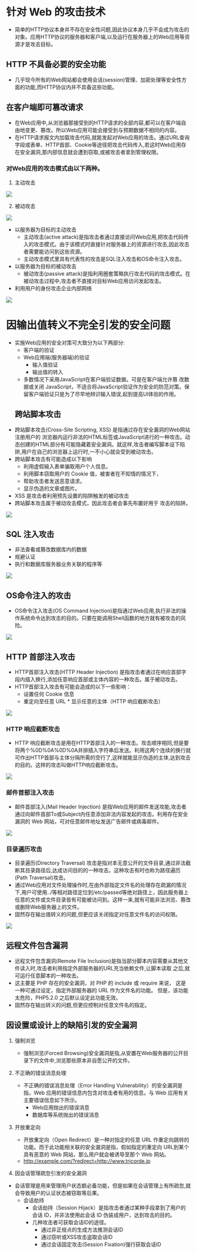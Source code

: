 # 针对 Web 的攻击技术
* 简单的HTTP协议本身并不存在安全性问题,因此协议本身几乎不会成为攻击的对象。应用HTTP协议的服务器和客户端,以及运行在服务器上的Web应用等资源才是攻击目标。
##  HTTP 不具备必要的安全功能
* 几乎现今所有的Web网站都会使用会话(session)管理、加密处理等安全性方面的功能,而HTTP协议内并不具备这些功能。
## 在客户端即可篡改请求
* 在Web应用中,从浏览器那接受到的HTTP请求的全部内容,都可以在客户端自由地变更、篡改。所以Web应用可能会接受到与预期数据不相同的内容。
* 在HTTP请求报文内加载攻击代码,就能发起对Web应用的攻击。通过URL查询字段或表单、HTTP首部、Cookie等途径把攻击代码传入,若这时Web应用存在安全漏洞,那内部信息就会遭到窃取,或被攻击者拿到管理权限。
 ### 对Web应用的攻击模式由以下两种。
1. 主动攻击

![](https://raw.githubusercontent.com/1391020381/Web-Foundation/master/articles/HTTP%E3%80%81TCP%E3%80%81IP/img/%E4%B8%BB%E5%8A%A8%E6%94%BB%E5%87%BB.png)


2.  被动攻击

![](https://raw.githubusercontent.com/1391020381/Web-Foundation/master/articles/HTTP%E3%80%81TCP%E3%80%81IP/img/%E8%A2%AB%E5%8A%A8%E6%94%BB%E5%87%BB.png)

* 以服务器为目标的主动攻击
    * 主动攻击(active attack)是指攻击者通过直接访问Web应用,把攻击代码传入的攻击模式。由于该模式时直接针对服务器上的资源进行攻击,因此攻击者需要能访问到这些资源。
    * 主动攻击模式里具有代表性的攻击是SQL注入攻击和OS命令注入攻击。
*   以服务器为目标的被动攻击
    * 被动攻击(passive attack)是指利用圈套策略执行攻击代码的攻击模式。在被动攻击过程中,攻击者不直接对目标Web应用访问发起攻击。
* 利用用户的身份攻击企业内部网络

![](https://raw.githubusercontent.com/1391020381/Web-Foundation/master/articles/HTTP%E3%80%81TCP%E3%80%81IP/img/%E5%88%A9%E7%94%A8%E8%A2%AB%E5%8A%A8%E6%94%BB%E5%87%BB%E5%AF%B9%E4%BC%81%E4%B8%9A%E5%86%85%E7%BD%91%E5%8F%91%E5%8A%A8%E6%94%BB%E5%87%BB.png)

# 因输出值转义不完全引发的安全问题
* 实施Web应用的安全对策可大致分为以下两部分:
    * 客户端的验证
    * Web应用端(服务器端)的验证
        * 输入值验证
        * 输出值的转入
  * 多数情况下采用JavaScript在客户端验证数据。可是在客户端允许篡
改数据或关闭 JavaScript，不适合将JavaScript验证作为安全的防范对策。保留客户端验证只是为了尽早地辨识输入错误,起到提高UI体验的作用。
   ## 跨站脚本攻击
* 跨站脚本攻击(Cross-Site Scripting, XSS) 是指通过存在安全漏洞的Web网站注册用户的   浏览器内运行非法的HTML标签或JavaScript进行的一种攻击。动态创建的HTML部分有可能隐藏着安全漏洞。就这样,攻击者编写脚本设下陷阱,用户在自己的浏览器上运行时,一不小心就会受到被动攻击。 
* 跨站脚本攻击有可能造成以下影响
    * 利用虚假输入表单骗取用户个人信息。
    * 利用脚本窃取用户的 Cookie 值，被害者在不知情的情况下，
    * 帮助攻击者发送恶意请求。
    * 显示伪造的文章或图片。     
* XSS 是攻击者利用预先设置的陷阱触发的被动攻击
* 跨站脚本攻击属于被动攻击模式，因此攻击者会事先布置好用于
攻击的陷阱。     

![](https://raw.githubusercontent.com/1391020381/Web-Foundation/master/articles/HTTP%E3%80%81TCP%E3%80%81IP/img/%E8%B7%A8%E7%AB%99%E8%84%9A%E6%9C%AC%E6%94%BB%E5%87%BB%E6%A1%88%E4%BE%8B.png)

## SQL 注入攻击
* 非法查看或篡改数据库内的数据
* 规避认证
* 执行和数据库服务器业务关联的程序等

![](https://raw.githubusercontent.com/1391020381/Web-Foundation/master/articles/HTTP%E3%80%81TCP%E3%80%81IP/img/SQL%20%E6%B3%A8%E5%85%A5%E6%94%BB%E5%87%BB%E7%9A%84%E6%93%8D%E4%BD%9C%E7%A4%BA%E4%BE%8B.png)

## OS命令注入的攻击
* OS命令注入攻击(OS Command Injection)是指通过Web应用,执行非法的操作系统命令达到攻击的目的。只要在能调用Shell函数的地方就有被攻击的风险。

![](https://raw.githubusercontent.com/1391020381/Web-Foundation/master/articles/HTTP%E3%80%81TCP%E3%80%81IP/img/OS%20%E6%B3%A8%E5%85%A5%E6%94%BB%E5%87%BB%E7%9A%84%E6%94%BB%E5%87%BB%E6%A1%88%E4%BE%8B.png)

## HTTP 首部注入攻击
* HTTP首部注入攻击(HTTP Header Injection) 是指攻击者通过在响应首部字段内插入换行,添加任意响应首部或主体内容的一种攻击。属于被动攻击。
* HTTP首部注入攻击有可能会造成的以下一些影响：
     * 设置任何 Cookie 信息
     * 重定向至任意 URL
      * 显示任意的主体（HTTP 响应截断攻击）

![](https://raw.githubusercontent.com/1391020381/Web-Foundation/master/articles/HTTP%E3%80%81TCP%E3%80%81IP/img/HTTP%20%E9%A6%96%E9%83%A8%E6%B3%A8%E5%85%A5%E6%94%BB%E5%87%BB%E7%A4%BA%E4%BE%8B.png)

### HTTP 响应截断攻击
* HTTP 响应截断攻击是用在HTTP首部注入的一种攻击。攻击顺序相同,但是要将两个%0D%0A%0D%0A并排插入字符串后发送。利用这两个连续的换行就可作出HTTP首部与主体分隔所需的空行了,这样就能显示伪造的主体,达到攻击的目的。这样的攻击叫做HTTP响应截断攻击。

![](https://raw.githubusercontent.com/1391020381/Web-Foundation/master/articles/HTTP%E3%80%81TCP%E3%80%81IP/img/HTTP%20%E5%93%8D%E5%BA%94%E6%88%AA%E6%96%AD%E6%94%BB%E5%87%BB.png)


### 邮件首部注入攻击
* 邮件首部注入(Mail Header Injection) 是指Web应用的邮件发送攻能,攻击者通过向邮件首部To或Subject内任意添加非法内容发起的攻击。利用存在安全漏洞的 Web 网站，可对任意邮件地址发送广告邮件或病毒邮件。

![](https://raw.githubusercontent.com/1391020381/Web-Foundation/master/articles/HTTP%E3%80%81TCP%E3%80%81IP/img/%E9%82%AE%E4%BB%B6%E9%A6%96%E9%83%A8%E6%B3%A8%E5%85%A5%E6%94%BB%E5%87%BB%E6%A1%88%E4%BE%8B.png)

### 目录遍历攻击
* 目录遍历(Directory Traversal) 攻击是指对本无意公开的文件目录,通过非法截断其目录路径后,达成访问目的的一种攻击。这种攻击有时也称为路径遍历(Path Traversal)攻击。
* 通过Web应用对文件处理操作时,在由外部指定文件名的处理存在疏漏的情况下,用户可使用../等相对路径定位到/etc/passed等绝对路径上，因此服务器上任意的文件或文件目录皆有可能被访问到。这样一来,就有可能非法浏览、篡改或删除Web服务器上的文件。
* 固然存在输出值转义的问题,但更应该关闭指定对任意文件名的访问权限。

![](https://raw.githubusercontent.com/1391020381/Web-Foundation/master/articles/HTTP%E3%80%81TCP%E3%80%81IP/img/%E7%9B%AE%E5%BD%95%E9%81%8D%E5%8E%86%E6%94%BB%E5%87%BB%E6%A1%88%E4%BE%8B.png)

## 远程文件包含漏洞
* 远程文件包含漏洞(Remote File Inclusion)是指当部分脚本内容需要从其他文件读入时,攻击者利用指定外部服务器的URL充当依赖文件,让脚本读取
之后,就可运行任意脚本的一种攻击。
* 这主要是 PHP 存在的安全漏洞，对 PHP 的 include 或 require 来说，
这是一种可通过设定，指定外部服务器的 URL 作为文件名的功能。
但是，该功能太危险，PHP5.2.0 之后默认设定此功能无效。
* 固然存在输出转义的问题,但更应控制对任意文件名的指定。

## 因设置或设计上的缺陷引发的安全漏洞
1. 强制浏览
    * 强制浏览(Forced Browsing)安全漏洞是指,从安置在Web服务器的公开目录下的文件中,浏览那些原本非自愿公开的文件。
2. 不正确的错误消息处理
    * 不正确的错误消息处理（Error Handling Vulnerability）的安全漏洞是指，Web 应用的错误信息内包含对攻击者有用的信息。与 Web 应用有关主要错误信息如下所示。
        * Web应用抛出的错误消息
        * 数据库等系统抛出的错误消息

3. 开放重定向
    * 开放重定向（Open Redirect）是一种对指定的任意 URL 作重定向跳转的功能。而于此功能相关联的安全漏洞是指，假如指定的重定向 URL到某个具有恶意的 Web 网站，那么用户就会被诱导至那个 Web 网站。
    * http://example.com/?redirect=http://www.tricorde.jp
4. 因会话管理疏忽引发的安全漏洞
* 会话管理是用来管理用户状态额必备功能，但是如果在会话管理上有所疏忽,就会导致用户的认证状态被窃取等后果。
    * 会话劫持
        * 会话劫持（Session Hijack）是指攻击者通过某种手段拿到了用户的会话 ID，并非法使用此会话 ID 伪装成用户，达到攻击的目的。
        * 几种攻击者可获取会话ID的途径。
            * 通过非正规点的生成方法推测会话ID
            * 通过窃听或XSS攻击盗取会话ID
            * 通过会话固定攻击(Session Fixation)强行获取会话ID
